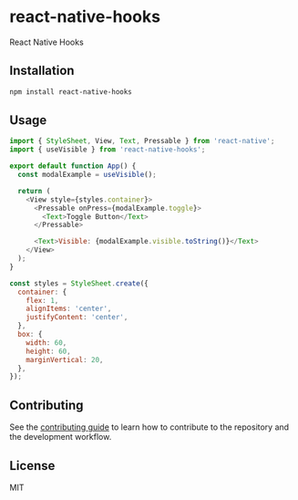 # react-native-hooks

React Native Hooks

## Installation

```sh
npm install react-native-hooks
```

## Usage

```js
import { StyleSheet, View, Text, Pressable } from 'react-native';
import { useVisible } from 'react-native-hooks';

export default function App() {
  const modalExample = useVisible();

  return (
    <View style={styles.container}>
      <Pressable onPress={modalExample.toggle}>
        <Text>Toggle Button</Text>
      </Pressable>

      <Text>Visible: {modalExample.visible.toString()}</Text>
    </View>
  );
}

const styles = StyleSheet.create({
  container: {
    flex: 1,
    alignItems: 'center',
    justifyContent: 'center',
  },
  box: {
    width: 60,
    height: 60,
    marginVertical: 20,
  },
});
```

## Contributing

See the [contributing guide](CONTRIBUTING.md) to learn how to contribute to the repository and the development workflow.

## License

MIT
